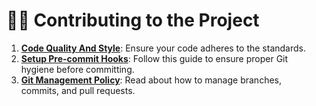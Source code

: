 # 🙋‍♂️ Contributing to the Project
1. **[Code Quality And Style](https://github.com/Ahmad-AlDeeb/demo-db-to-kafka-to-db/blob/main/docs/Code%20Quality%20And%20Style.md)**: Ensure your code adheres to the standards.
2. **[Setup Pre-commit Hooks](https://github.com/Ahmad-AlDeeb/demo-db-to-kafka-to-db/blob/main/docs/Setup%20Pre-commit%20Hooks.md)**: Follow this guide to ensure proper Git hygiene before committing.
3. **[Git Management Policy](https://github.com/Ahmad-AlDeeb/demo-db-to-kafka-to-db/blob/main/docs/Git%20Management%20Policy.md)**: Read about how to manage branches, commits, and pull requests.
